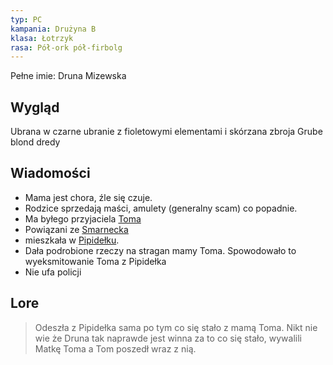 ```yaml
---
typ: PC
kampania: Drużyna B
klasa: Łotrzyk
rasa: Pół-ork pół-firbolg
---
```

Pełne imie: Druna Mizewska
## Wygląd
Ubrana w czarne ubranie z fioletowymi elementami i skórzana zbroja
Grube blond dredy
## Wiadomości
- Mama jest chora, źle się czuje. 
- Rodzice sprzedają maści, amulety (generalny scam) co popadnie.
- Ma byłego przyjaciela [Toma](../NPC/Tom%20Muzeltof.md)
- Powiązani ze [Smarnecka](../organizacje/Smarnecka.md)
- mieszkała w [Pipidełku](../lokacje/Pipide%C5%82ko.md).
- Dała podrobione rzeczy na stragan mamy Toma. Spowodowało to wyeksmitowanie Toma z Pipidełka
- Nie ufa policji
## Lore

>Odeszła z Pipidełka sama po tym co się stało z mamą Toma. Nikt nie wie że Druna tak naprawde jest winna za to co się stało, wywalili Matkę Toma a Tom poszedł wraz z nią.
